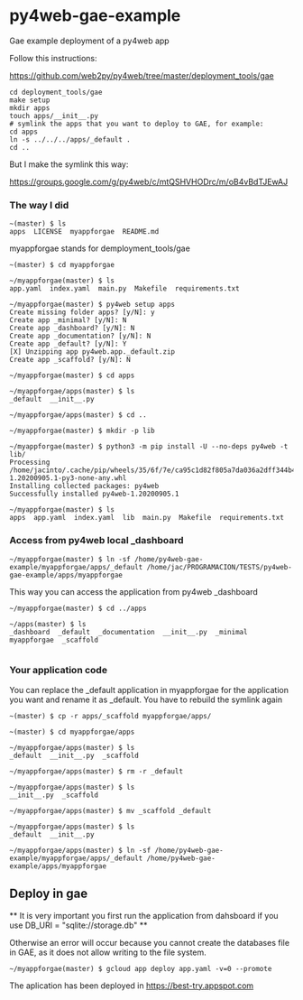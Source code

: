 # py4web-gae-example
Gae example deployment of a py4web app

Follow this instructions:

https://github.com/web2py/py4web/tree/master/deployment_tools/gae

```
cd deployment_tools/gae
make setup
mkdir apps
touch apps/__init__.py
# symlink the apps that you want to deploy to GAE, for example:
cd apps
ln -s ../../../apps/_default .
cd ..
```
But I make the symlink this way:

https://groups.google.com/g/py4web/c/mtQSHVHODrc/m/oB4vBdTJEwAJ 

### The way I did

```
~(master) $ ls
apps  LICENSE  myappforgae  README.md
```

myappforgae stands for demployment_tools/gae

```
~(master) $ cd myappforgae

~/myappforgae(master) $ ls
app.yaml  index.yaml  main.py  Makefile  requirements.txt

~/myappforgae(master) $ py4web setup apps
Create missing folder apps? [y/N]: y
Create app _minimal? [y/N]: N
Create app _dashboard? [y/N]: N
Create app _documentation? [y/N]: N
Create app _default? [y/N]: Y
[X] Unzipping app py4web.app._default.zip
Create app _scaffold? [y/N]: N

~/myappforgae(master) $ cd apps

~/myappforgae/apps(master) $ ls
_default  __init__.py

~/myappforgae/apps(master) $ cd ..

~/myappforgae(master) $ mkdir -p lib

~/myappforgae(master) $ python3 -m pip install -U --no-deps py4web -t lib/
Processing /home/jacinto/.cache/pip/wheels/35/6f/7e/ca95c1d82f805a7da036a2dff344b42f46c456037aa82ba1bc/py4web-1.20200905.1-py3-none-any.whl
Installing collected packages: py4web
Successfully installed py4web-1.20200905.1

~/myappforgae(master) $ ls
apps  app.yaml  index.yaml  lib  main.py  Makefile  requirements.txt

```



### Access from py4web local _dashboard

```
~/myappforgae(master) $ ln -sf /home/py4web-gae-example/myappforgae/apps/_default /home/jac/PROGRAMACION/TESTS/py4web-gae-example/apps/myappforgae
```

This way you can access the application from py4web _dashboard

```
~/myappforgae(master) $ cd ../apps

~/apps(master) $ ls
_dashboard  _default  _documentation  __init__.py  _minimal  myappforgae  _scaffold
 
```
### Your application code

You can replace the _default application in myappforgae for the application you want and rename it as _default. You have to rebuild the symlink again

```
~(master) $ cp -r apps/_scaffold myappforgae/apps/

~(master) $ cd myappforgae/apps

~/myappforgae/apps(master) $ ls
_default  __init__.py  _scaffold

~/myappforgae/apps(master) $ rm -r _default

~/myappforgae/apps(master) $ ls
__init__.py  _scaffold

~/myappforgae/apps(master) $ mv _scaffold _default

~/myappforgae/apps(master) $ ls
_default  __init__.py

~/myappforgae/apps(master) $ ln -sf /home/py4web-gae-example/myappforgae/apps/_default /home/py4web-gae-example/apps/myappforgae
```


## Deploy in gae

** It is very important you first run the application from dahsboard if you use DB_URI = "sqlite://storage.db" **

Otherwise an error will occur because you cannot create the databases file in GAE, as it does not allow writing to the file system.

```
~/myappforgae(master) $ gcloud app deploy app.yaml -v=0 --promote
```

The aplication has been deployed in https://best-try.appspot.com

